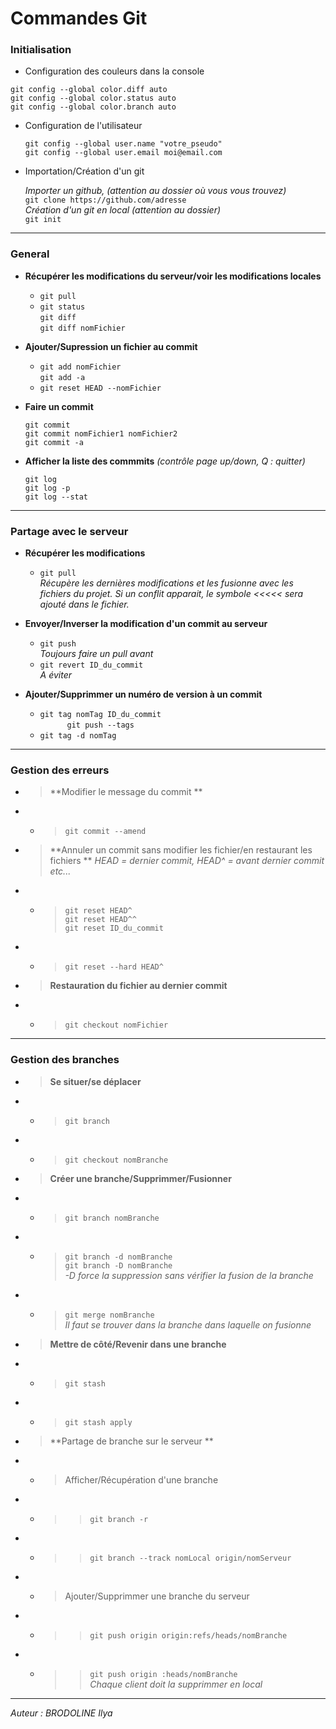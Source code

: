 Commandes Git
=

### Initialisation #

* Configuration des couleurs dans la console

 `git config --global color.diff auto`  
 `git config --global color.status auto`    
 `git config --global color.branch auto`    

* Configuration de l'utilisateur

  `git config --global user.name "votre_pseudo"`  
  `git config --global user.email moi@email.com`  
 

* Importation/Création d'un git

  _Importer un github, (attention au dossier où vous vous trouvez)_  
  `git clone https://github.com/adresse`  
  _Création d'un git en local (attention au dossier)_  
  `git init`

---


### General #

* **Récupérer les modifications du serveur/voir les modifications locales**    
    * `git pull`  
    * `git status`  
      `git diff`  
      `git diff nomFichier`    

* **Ajouter/Supression un fichier au commit**  

    * `git add nomFichier`  
      `git add -a`  
    * `git reset HEAD --nomFichier`  

* **Faire un commit**  

  `git commit`  
  `git commit nomFichier1 nomFichier2`  
  `git commit -a`  

* **Afficher la liste des commmits** _(contrôle page up/down, Q : quitter)_  

  `git log`  
  `git log -p`  
  `git log --stat`  

---
### Partage avec le serveur #
* **Récupérer les modifications**  
    * `git pull`  
      _Récupère les dernières modifications et les fusionne avec les fichiers du projet. 
      Si un conflit apparait, le symbole <<<<< sera ajouté dans le fichier._
      
* **Envoyer/Inverser la modification d'un commit au serveur**
    * `git push`  
      _Toujours faire un pull avant_  
    * `git revert ID_du_commit`  
      _A éviter_  

* **Ajouter/Supprimmer un numéro de version à un commit**
   * `git tag nomTag ID_du_commit`  
`      git push --tags`  
   * `git tag -d nomTag`

---
### Gestion des erreurs #
* > **Modifier le message du commit **
* * >`git commit --amend`  
* > **Annuler un commit sans modifier les fichier/en restaurant les fichiers **
_HEAD = dernier commit, HEAD^ = avant dernier commit etc..._
* * >`git reset HEAD^`  
`git reset HEAD^^`  
`git reset ID_du_commit`  
* * >`git reset --hard HEAD^`  
* > **Restauration du fichier au dernier commit**
* * >`git checkout nomFichier` 
 
---
### Gestion des branches #
* > **Se situer/se déplacer**
* * >`git branch`
* * >`git checkout nomBranche`
* > **Créer une branche/Supprimmer/Fusionner**
* * >`git branch nomBranche`
* * >`git branch -d nomBranche`  
`git branch -D nomBranche`  
_-D force la suppression sans vérifier la fusion de la branche_
* * >`git merge nomBranche`  
_Il faut se trouver dans la branche dans laquelle on fusionne_  

* > **Mettre de côté/Revenir dans une branche**
* * >`git stash`
* * > `git stash apply`

* > **Partage de branche sur le serveur **
* * > Afficher/Récupération d'une branche  
* * >> `git branch -r`
* * >> `git branch --track nomLocal origin/nomServeur`
* * > Ajouter/Supprimmer une branche du serveur  
* * >> `git push origin origin:refs/heads/nomBranche`  
* * >> `git push origin :heads/nomBranche`  
_Chaque client doit la supprimmer en local_


---

_Auteur : 
BRODOLINE Ilya_

